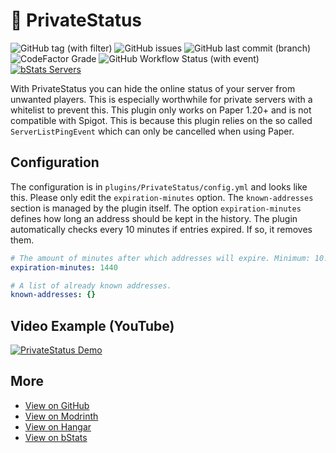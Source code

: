 # 🤫 PrivateStatus

![GitHub tag (with filter)](https://img.shields.io/github/v/tag/tinyoverflow/minecraft-privatestatus?style=flat-square&label=version)
![GitHub issues](https://img.shields.io/github/issues/tinyoverflow/minecraft-privatestatus?style=flat-square&label=issues)
![GitHub last commit (branch)](https://img.shields.io/github/last-commit/tinyoverflow/minecraft-privatestatus/main?style=flat-square&label=updated)
![CodeFactor Grade](https://img.shields.io/codefactor/grade/github/tinyoverflow/minecraft-privatestatus/main?style=flat-square&label=codefactor)
![GitHub Workflow Status (with event)](https://img.shields.io/github/actions/workflow/status/tinyoverflow/minecraft-privatestatus/maven.yml?style=flat-square&label=build)
[![bStats Servers](https://img.shields.io/bstats/servers/19291?style=flat-square&label=servers)][bstats-link]

With PrivateStatus you can hide the online status of your server from unwanted players. This is especially worthwhile for private servers with a whitelist to prevent this. This plugin only works on Paper 1.20+ and is not compatible with Spigot. This is because this plugin relies on the so called `ServerListPingEvent` which can only be cancelled when using Paper.

## Configuration

The configuration is in `plugins/PrivateStatus/config.yml` and looks like this. Please only edit the `expiration-minutes` option. The `known-addresses` section is managed by the plugin itself. The option `expiration-minutes` defines how long an address should be kept in the history. The plugin automatically checks every 10 minutes if entries expired. If so, it removes them.

```yaml
# The amount of minutes after which addresses will expire. Minimum: 10.
expiration-minutes: 1440

# A list of already known addresses.
known-addresses: {}
```

## Video Example (YouTube)

[![PrivateStatus Demo](http://img.youtube.com/vi/aRo1AMhukKs/maxresdefault.jpg)](https://youtu.be/aRo1AMhukKs)

## More

- [View on GitHub][github-link]
- [View on Modrinth][modrinth-link]
- [View on Hangar][hangar-link]
- [View on bStats][bstats-link]

[github-link]: https://github.com/tinyoverflow/minecraft-privatestatus
[modrinth-link]: https://modrinth.com/plugin/privatestatus
[hangar-link]: https://hangar.papermc.io/tinyoverflow/PrivateStatus
[bstats-link]: https://bstats.org/plugin/bukkit/PrivateStatus/19291
